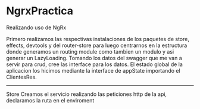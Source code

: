 # NgrxPractica

Realizando uso de NgRx

Primero realizamos las respectivas instalaciones de los paquetes de store, effects, devtools y del router-store para luego centrarnos en la estructura donde generamos un routing module como tambien un modulo y asi generar un LazyLoading.
Tomando los datos del swagger que me van a servir para crud, cree las interface para los datos.
El estado global de la aplicacion los hicimos mediante la interface de appState importando el ClientesRes.

---

Store
Creamos el servicio realizando las peticiones http de la api, declaramos la ruta en el enviroment

